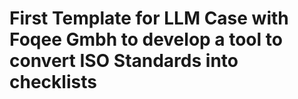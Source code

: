 # First Template for LLM Case with Foqee Gmbh to develop a tool to convert ISO Standards into checklists
